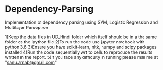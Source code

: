 # Dependency-Parsing
Implementation of dependency parsing using SVM, Logistic Regression and Multilayer Perceptron

1)Keep the data files in UD_Hindi folder which itself should be in a the same folder as the ipython file
2)To run the code use jupyter notebook with python 3.6
3)Ensure you have scikit-learn, nltk, numpy and scipy packages installed
4)Run the code sequentially wrt to cells to reproduce the results written in the report.
5)If you face any difficulty in running please mail me at "sanu.arnab@gmail.com"
